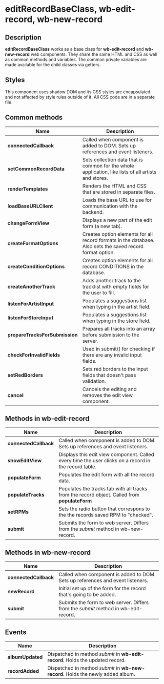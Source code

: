 # editRecordBaseClass, wb-edit-record, wb-new-record

## Description
**editRecordBaseClass** works as a base class for **wb-edit-record** and **wb-new-record** web components. They share the same HTML and CSS as well as common methods and variables. The common private variables are made available for the child classes via getters.

## Styles

This component uses shadow DOM and its CSS styles are encapsulated and not affected by style rules outside of it. All CSS code are in a separate file.

## Common methods

| Name                  | Description                       |
|-----------------------|-----------------------------------|
| **connectedCallback** | Called when component is added to DOM. Sets up references and event listeners. |
| **setCommonRecordData** | Sets collection data that is common for the whole application, like lists of all artists and stores. |
| **renderTemplates**| Renders the HTML and CSS that are stored in separate files. |
| **loadBaseURLClient** | Loads the base URL to use for communication with the backend. |
| **changeFormView** | Displays a new part of the edit form (a new tab). |
| **createFormatOptions** | Creates option elements for all record formats in the database. Also sets the saved record format option. |
| **createConditionOptions** | Creates option elements for all record CONDITIONS in the database. |
| **createAnotherTrack** | Adds another track to the tracklist with empty fields for the user to fill. |
| **listenForArtistInput** | Populates a suggestions list when typing in the artist field. |
| **listenForStoreInput** | Populates a suggestions list when typing in the store field. |
| **prepareTracksForSubmission** | Prepares all tracks into an array before submission to the server. |
| **checkForInvalidFields** |Used in submit() for checking if there are any invalid input fields.|
| **setRedBorders** | Sets red borders to the input fields that doesn't pass validation. |
| **cancel** | Cancels the editing and removes the edit view component. |

## Methods in wb-edit-record
| Name                  | Description                       |
|-----------------------|-----------------------------------|
| **connectedCallback** | Called when component is added to DOM. Sets up references and event listeners. |
| **showEditView** | Displays this edit view component. Called every time the user clicks on a record in the record table. | 
| **populateForm** | Populates the edit form with all the record data. |
| **populateTracks** | Populates the tracks tab with all tracks from the record object. Called from **populateForm** |
| **setRPMs**| Sets the radio button that correspons to the the records saved RPM to "checked". |
| **submit** | Submits the form to web server. Differs from the *submit* method in wb-new-record. |

## Methods in wb-new-record
| Name                  | Description                       |
|-----------------------|-----------------------------------|
| **connectedCallback** | Called when component is added to DOM. Sets up references and event listeners. |
| **newRecord** | Initial set up of the form for the record that's going to be added. |
| **submit** | Submits the form to web server. Differs from the *submit* method in wb-edit-record. |

## Events

| Name                  | Description                       |
|-----------------------|-----------------------------------|
| **albumUpdated** | Dispatched in method *submit* in **wb-edit-record**. Holds the updated record.  |
| **recordAdded** | Dispatched in method *submit* in **wb-new-record**. Holds the newly added album. |